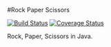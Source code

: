 #Rock Paper Scissors

[![Build Status](https://travis-ci.org/MollieS/RockPaperScissors.svg?branch=game)](https://travis-ci.org/MollieS/RockPaperScissors)
[![Coverage Status](https://coveralls.io/repos/github/MollieS/RockPaperScissors/badge.svg?branch=master)](https://coveralls.io/github/MollieS/RockPaperScissors?branch=master)

Rock, Paper, Scissors in Java.

